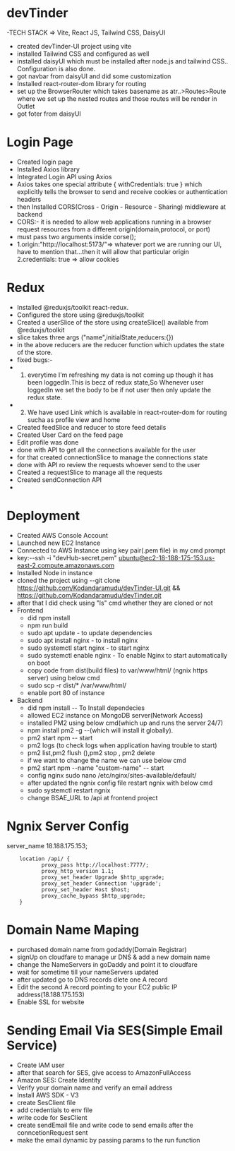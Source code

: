 # devTinder

-TECH STACK => Vite, React JS, Tailwind CSS, DaisyUI

- created devTinder-UI project using vite
- installed Tailwind CSS and configured as well
- installed daisyUI which must be installed after node.js and  tailwind CSS.. Configuration is also done.
- got navbar from daisyUI and did some customization 
- Installed react-router-dom library for routing
- set up the BrowserRouter which takes basename as atr..>Routes>Route where we set up the nested routes and those routes will be render in Outlet
- got foter from daisyUI 

# Login Page
- Created login page
- Installed Axios library 
- Integrated Login API using Axios
- Axios takes one special attribute { withCredentials: true } which explicitly tells the browser to send and receive cookies or   authentication headers
- then Installed CORS(Cross - Origin - Resource - Sharing) middleware at backend
- CORS:- it is needed to allow web applications running in a browser request resources from a different origin(domain,protocol, or port)
- must pass two arguments inside corse();
- 1.origin:"http://localhost:5173/"=> whatever port we are running our UI, have to mention that...then it will allow that particular origin
  2.credentials: true => allow cookies
# Redux
- Installed @reduxjs/toolkit react-redux.
- Configured the store using @reduxjs/toolkit
- Created a userSlice of the store using createSlice() available from @reduxjs/toolkit
- slice takes three args ("name",initialState,reducers:{})
- in the above reducers are the reducer function which updates the state of the store.
- fixed bugs:-
- 1. everytime I'm refreshing my data is not coming up though it has been loggedIn.This is becz of redux state,So Whenever user loggedIn we set the body to be if not user then only update the redux state.
- 2. We have used Link which is available in react-router-dom for routing sucha as profile view and home
- Created feedSlice and reducer to store feed details
- Created User Card on the feed page
- Edit profile was done
- done with API to get all the connections available for the user
- for that created connectionSlice to manage the connections state
- done with API ro review the requests whoever send to the user
- Created a requestSlice to manage all the requests 
- Created sendConnection API
- 



# Deployment
- Created AWS Console Account
- Launched new EC2 Instance
- Connected to AWS Instance using key pair(.pem file) in my cmd prompt
- key:--ssh -i "devHub-secret.pem" ubuntu@ec2-18-188-175-153.us-east-2.compute.amazonaws.com
- Installed Node in instance
- cloned the project using --git clone https://github.com/Kodandaramudu/devTinder-UI.git && https://github.com/Kodandaramudu/devTinder.git
- after that I did check using "ls" cmd whether they are cloned or not
- Frontend
  - did npm install
  - npm run build
  - sudo apt update - to update dependencies
  - sudo apt install nginx - to install nginx
  - sudo systemctl start nginx - to start nginx
  - sudo systemctl enable nginx - To enable Nginx to start automatically on boot
  - copy code from dist(build files) to var/www/html/ (ngnix https server) using below cmd
  - sudo scp -r dist/* /var/www/html/
  - enable port 80 of instance
- Backend
  - did npm install -- To Install dependecies
  - allowed EC2 instance on MongoDB server(Network Access)
  - installed PM2 using below cmd(which up and runs the server 24/7)
  - npm install pm2 -g --(which will install it globally).
  - pm2 start npm -- start
  - pm2 logs (to check logs when application having trouble to start)
  - pm2 list,pm2 flush <name>(),pm2 stop <name>, pm2 delete <name>
  - if we want to change the name we can use below cmd
  - pm2 start npm --name "custom-name" -- start
  - config nginx sudo nano /etc/nginx/sites-available/default/
  - after updated the ngnix config file restart ngnix with below cmd
  - sudo systemctl restart ngnix
  - change BSAE_URL to /api at frontend project

# Ngnix Server Config

  server_name 18.188.175.153;


        location /api/ {
               proxy_pass http://localhost:7777/;
               proxy_http_version 1.1;
               proxy_set_header Upgrade $http_upgrade;
               proxy_set_header Connection 'upgrade';
               proxy_set_header Host $host;
               proxy_cache_bypass $http_upgrade;
        }

# Domain Name Maping
- purchased domain name from godaddy(Domain Registrar)
- signUp on cloudfare to manage ur DNS & add a new domain name
- change the NameServers in goDaddy and point it to cloudfare
- wait for sometime till your nameServers updated
- after updated go to DNS records dlete one A record
- Edit the second A record pointing to your EC2 public IP address(18.188.175.153)
- Enable SSL for website 

# Sending Email Via SES(Simple Email Service)
 - Create IAM user
 - after that search for SES, give access to AmazonFullAccess
 - Amazon SES: Create Identity
 - Verify your domain name and verify an email address
 - Install AWS SDK - V3 
 - create SesClient file
 - add credentials to env file 
 - write code for SesClient 
 - create sendEmail file and write code to send emails after the conncetionRequest sent
 - make the email dynamic by passing params to the run function
 









